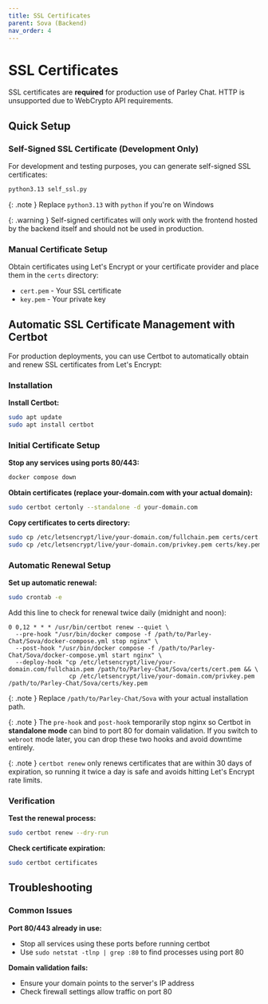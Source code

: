 ```yaml
---
title: SSL Certificates
parent: Sova (Backend)
nav_order: 4
---
```


# SSL Certificates

SSL certificates are **required** for production use of Parley Chat. HTTP is unsupported due to WebCrypto API requirements.

## Quick Setup

### Self-Signed SSL Certificate (Development Only)

For development and testing purposes, you can generate self-signed SSL certificates:

```sh
python3.13 self_ssl.py
```

{: .note }
Replace `python3.13` with `python` if you're on Windows

{: .warning }
Self-signed certificates will only work with the frontend hosted by the backend itself and should not be used in production.

### Manual Certificate Setup

Obtain certificates using Let's Encrypt or your certificate provider and place them in the `certs` directory:
- `cert.pem` - Your SSL certificate
- `key.pem` - Your private key

## Automatic SSL Certificate Management with Certbot

For production deployments, you can use Certbot to automatically obtain and renew SSL certificates from Let's Encrypt:

### Installation

**Install Certbot:**
```sh
sudo apt update
sudo apt install certbot
```

### Initial Certificate Setup

**Stop any services using ports 80/443:**
```sh
docker compose down
```

**Obtain certificates (replace your-domain.com with your actual domain):**
```sh
sudo certbot certonly --standalone -d your-domain.com
```

**Copy certificates to certs directory:**
```sh
sudo cp /etc/letsencrypt/live/your-domain.com/fullchain.pem certs/cert.pem
sudo cp /etc/letsencrypt/live/your-domain.com/privkey.pem certs/key.pem
```

### Automatic Renewal Setup

**Set up automatic renewal:**

```sh
sudo crontab -e
```

Add this line to check for renewal twice daily (midnight and noon):

```cron
0 0,12 * * * /usr/bin/certbot renew --quiet \
  --pre-hook "/usr/bin/docker compose -f /path/to/Parley-Chat/Sova/docker-compose.yml stop nginx" \
  --post-hook "/usr/bin/docker compose -f /path/to/Parley-Chat/Sova/docker-compose.yml start nginx" \
  --deploy-hook "cp /etc/letsencrypt/live/your-domain.com/fullchain.pem /path/to/Parley-Chat/Sova/certs/cert.pem && \
                 cp /etc/letsencrypt/live/your-domain.com/privkey.pem /path/to/Parley-Chat/Sova/certs/key.pem
```

{: .note }
Replace `/path/to/Parley-Chat/Sova` with your actual installation path.

{: .note }
The `pre-hook` and `post-hook` temporarily stop nginx so Certbot in **standalone mode** can bind to port 80 for domain validation. If you switch to `webroot` mode later, you can drop these two hooks and avoid downtime entirely.

{: .note }
`certbot renew` only renews certificates that are within 30 days of expiration, so running it twice a day is safe and avoids hitting Let's Encrypt rate limits.

### Verification

**Test the renewal process:**
```sh
sudo certbot renew --dry-run
```

**Check certificate expiration:**
```sh
sudo certbot certificates
```

## Troubleshooting

### Common Issues

**Port 80/443 already in use:**
- Stop all services using these ports before running certbot
- Use `sudo netstat -tlnp | grep :80` to find processes using port 80

**Domain validation fails:**
- Ensure your domain points to the server's IP address
- Check firewall settings allow traffic on port 80